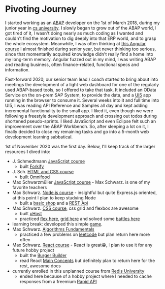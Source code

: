 # Pivoting Journey

I started working as an [ABAP](https://en.wikipedia.org/wiki/ABAP) developer on the 1st of March 2018, during my junior year in [cs university](https://cs.upt.ro/). I slowly began to grow out of the ABAP world, I got tired of it, I wasn't doing nearly as much coding as I wanted and couldn't find the motivation to dig deeply into that ERP world, and to grasp the whole ecosystem. Meanwhile, I was often thinking at [this Angular course](https://www.udemy.com/course/the-complete-guide-to-angular-2/) I almost finished during senior year, but never thinking too serious, since that momentarily acquired knowledge didn't really find a home into my long-term memory. Angular fuzzed out in my mind, I was writing ABAP and reading business, often finance-related, functional specs and information.

Fast-forward 2020, our senior team lead / coach started to bring about into meetings the development of a light web dashboard for one of the regularly used ABAP-based tools, so I offered to take that task. It included an OData Service on the on-prem SAP System, to provide the data, and a [UI5](https://en.wikipedia.org/wiki/OpenUI5) app running in the browser to consume it. Several weeks into it and full time into UI5, I was reading API Reference and Samples all day and kept adding incremental functionality to the small app. I liked it, even though we were following a freestyle development approach and crossing out todos during shortened pseudo-sprints. I liked JavaScript and even Eclipse felt such an improvement over the ABAP Workbench. So, after sleeping a lot on it, I finally decided to close my remaining tasks and go into a 5-month web development learning sabbatical.

1st of November 2020 was the first day. Below, I'll keep track of the larger resources I dived into:

- J. Schmedtmann [JavaScript course](https://www.udemy.com/course/the-complete-javascript-course/)
  - built [Forkify](https://github.com/FilipLeonard/forkify)
- J. Sch. [HTML and CSS course](https://www.udemy.com/course/design-and-develop-a-killer-website-with-html5-and-css3/)
  - built [Omnifood](https://github.com/FilipLeonard/omnifood)
- Max Schwarzmüller [JavaScript course](https://www.udemy.com/course/javascript-the-complete-guide-2020-beginner-advanced/) - Max Schwarz. is one of my favorite teachers
- Max Schwarz. [Node.js course](https://www.udemy.com/course/nodejs-the-complete-guide/) - insightful but quite Express.js oriented, at this point I plan to keep studying Node
  - built a [basic shop](https://github.com/FilipLeonard/node-shop) and a [REST Api](https://github.com/FilipLeonard/rest-basics-node)
- Max Schwarz. [CSS course](https://www.udemy.com/course/css-the-complete-guide-incl-flexbox-grid-sass/), css grid and flexbox are awesome
  - built [uHost](https://github.com/FilipLeonard/uHost)
  - practiced [flex here](https://flexboxfroggy.com/), [grid here](https://cssgridgarden.com/) and solved some [battles here](https://cssbattle.dev/)
- learning break: developed this simple [game](https://github.com/FilipLeonard/whackerston).
- Max Schwarz. [Algorithms Fundamentals](https://pro.academind.com/courses/enrolled/913203)
  - practiced a few problems on [leetcode](https://leetcode.com/problemset/all/) but plan return here more often
- Max Schwarz. [React course](https://pro.academind.com/courses/enrolled/768614) - React is great😁, I plan to use it for any future hobby project
  - built the [Burger Builder](https://github.com/FilipLeonard/burger-builder)
  - read React [Main Concepts](https://reactjs.org/docs/thinking-in-react.html) but definitely plan to return here for the rest, awesome docs
- currently enrolled in this unplanned course from [Redis University](https://university.redislabs.com/courses/ru102js/)
  - ended here because of a hobby project where I needed to cache responses from a freemium [Rapid API](https://university.redislabs.com/courses/ru102js/)

